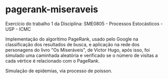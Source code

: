 # pagerank-miseraveis

Exercício do trabalho 1 da Disciplina: SME0805 - Processos Estocásticos - USP - ICMC

Implementação do algorítimo PageRank, usado pelo Google na classificação dos resultados de busca, e aplicação na rede dos personagens do livro "Os Miseráveis", de Victor Hugo, após isso, foi  simulado uma caminhada aleatória e verificado se o número de visitas a cada vértice é relacionado com o PageRank.

Simulação de epidemias, via processo de poisson.
